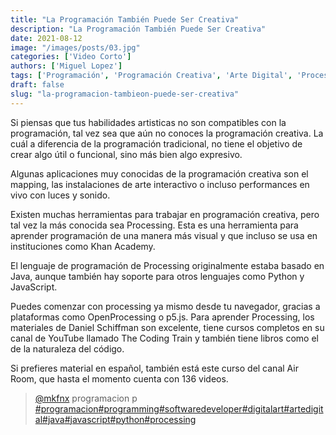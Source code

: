 ```yaml
---
title: "La Programación También Puede Ser Creativa"
description: "La Programación También Puede Ser Creativa"
date: 2021-08-12
image: "/images/posts/03.jpg"
categories: ['Video Corto']
authors: ['Miguel Lopez']
tags: ['Programación', 'Programación Creativa', 'Arte Digital', 'Processing', 'Python', 'JavaScript']
draft: false
slug: "la-programacion-tambieon-puede-ser-creativa"
---
```


Si piensas que tus habilidades artisticas no son compatibles con la programación, tal vez sea que aún no conoces la programación creativa. La cuál a diferencia de la programación tradicional, no tiene el objetivo de crear algo útil o funcional, sino más bien algo expresivo.

Algunas aplicaciones muy conocidas de la programación creativa son el mapping, las instalaciones de arte interactivo o incluso performances en vivo con luces y sonido.

Existen muchas herramientas para trabajar en programación creativa, pero tal vez la más conocida sea Processing. Esta es una herramienta para aprender programación de una manera más visual y que incluso se usa en instituciones como Khan Academy.

El lenguaje de programación de Processing originalmente estaba basado en Java, aunque también hay soporte para otros lenguajes como Python y JavaScript.

Puedes comenzar con processing ya mismo desde tu navegador, gracias a plataformas como OpenProcessing o p5.js. Para aprender Processing, los materiales de Daniel Schiffman son excelente, tiene cursos completos en su canal de YouTube llamado The Coding Train y también tiene libros como el de la naturaleza del código.

Si prefieres material en español, también está este curso del canal Air Room, que hasta el momento cuenta con 136 videos. 

<blockquote class="tiktok-embed" cite="{https://www.tiktok.com/@mkfnx/video/6995722650375048454}" data-video-id="6995722650375048454" style="max-width: 605px;min-width: 325px;" > <section> <a target="_blank" title="@mkfnx" href="https://www.tiktok.com/@mkfnx?refer=embed">@mkfnx</a> programacion  p </section> <a title="programacion" target="_blank" href="https://www.tiktok.com/tag/programacion?refer=embed">#programacion</a><a title="programming" target="_blank" href="https://www.tiktok.com/tag/programming?refer=embed">#programming</a><a title="softwaredeveloper" target="_blank" href="https://www.tiktok.com/tag/softwaredeveloper?refer=embed">#softwaredeveloper</a><a title="digitalart" target="_blank" href="https://www.tiktok.com/tag/digitalart?refer=embed">#digitalart</a><a title="artedigital" target="_blank" href="https://www.tiktok.com/tag/artedigital?refer=embed">#artedigital</a><a title="java" target="_blank" href="https://www.tiktok.com/tag/java?refer=embed">#java</a><a title="javascript" target="_blank" href="https://www.tiktok.com/tag/javascript?refer=embed">#javascript</a><a title="python" target="_blank" href="https://www.tiktok.com/tag/python?refer=embed">#python</a><a title="processing" target="_blank" href="https://www.tiktok.com/tag/processing?refer=embed">#processing</a> </blockquote> <script async src="https://www.tiktok.com/embed.js"></script>


